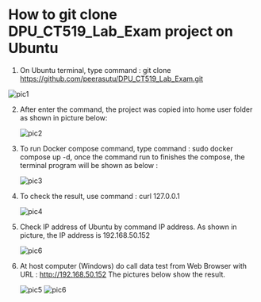# How to git clone DPU_CT519_Lab_Exam project on Ubuntu
1) On Ubuntu terminal, type command : git clone https://github.com/peerasutu/DPU_CT519_Lab_Exam.git

  ![pic1](https://user-images.githubusercontent.com/51110675/184583440-902f18c6-e664-4948-91d8-f07c72eef2fb.png)
   
2) After enter the command, the project was copied into home user folder as shown in picture below:

   ![pic2](https://user-images.githubusercontent.com/51110675/184584201-9c8de351-be05-4956-8c10-379163aeed7a.png)
   
3) To run Docker compose command, type command : sudo docker compose up -d, once the command run to finishes the compose, 
   the terminal program will be shown as below :
  
   ![pic3](https://user-images.githubusercontent.com/51110675/184584688-1231adac-e492-4db6-b529-006fe1a9af95.png)
   
4) To check the result, use command : curl 127.0.0.1 

   ![pic4](https://user-images.githubusercontent.com/51110675/184584912-249bb6fb-5a50-4f89-bf50-a95fd483d244.png)

5) Check IP address of Ubuntu by command IP address. As shown in picture, the IP address is 192.168.50.152 
   
   ![pic6](https://user-images.githubusercontent.com/51110675/183125245-3f77eaf9-e943-4fde-8e93-0a3744d9a53b.jpg)

6) At host computer (Windows) do call data test from Web Browser with URL : http://192.168.50.152 The pictures below show the result.
   
   ![pic5](https://user-images.githubusercontent.com/51110675/184585292-641f41a1-126b-48aa-8269-00b8699f48b3.png)
   ![pic6](https://user-images.githubusercontent.com/51110675/184585655-0f08f3a0-6313-4baa-b63f-4de7a4a74adb.png)
